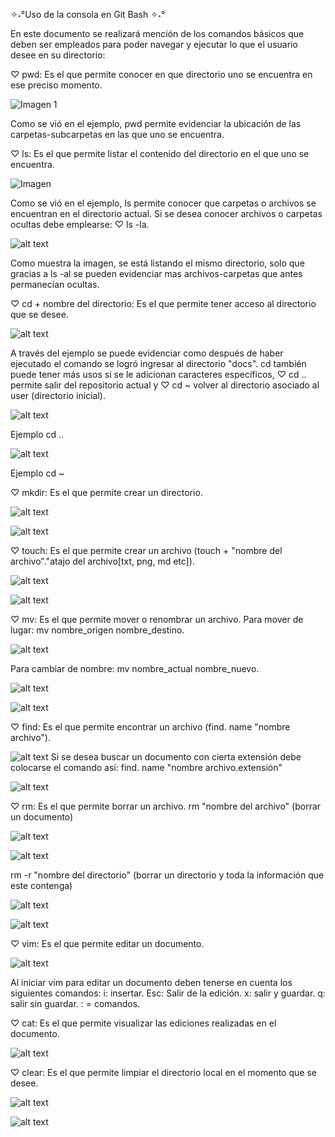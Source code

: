 ✧˖°Uso de la consola en Git Bash ✧˖°

En este documento se realizará mención de los comandos básicos que deben ser empleados para poder navegar y ejecutar lo que el usuario desee en su directorio:

♡ pwd: Es el que permite conocer en que directorio uno se encuentra en ese preciso momento.

![Imagen 1](../images/image-1.png)

Como se vió en el ejemplo, pwd permite evidenciar la ubicación de las carpetas-subcarpetas en las que uno se encuentra.

♡ ls: Es el que permite listar el contenido del directorio en el que uno se encuentra.

![Imagen](../images/image.png)

Como se vió en el ejemplo, ls permite conocer que carpetas o archivos se encuentran en el directorio actual.
Si se desea conocer archivos o carpetas ocultas debe emplearse: ♡ ls -la.

![alt text](../images/image-2.png)

Como muestra la imagen, se está listando el mismo directorio, solo que gracias a ls -al se pueden evidenciar mas archivos-carpetas que antes permanecían ocultas.

♡ cd + nombre del directorio: Es el que permite tener acceso al directorio que se desee.

![alt text](../images/image-3.png)

A través del ejemplo se puede evidenciar como después de haber ejecutado el comando se logró ingresar al directorio "docs".
cd también puede tener más usos si se le adicionan caracteres específicos, ♡ cd .. permite salir del repositorio actual y ♡ cd ~  volver al directorio asociado al user (directorio inicial).

![alt text](../images/image-4.png)

Ejemplo cd ..

![alt text](../images/image-5.png)

Ejemplo cd ~ 

♡ mkdir: Es el que permite crear un directorio.

![alt text](../images/image-6.png)

![alt text](../images/image-7.png)

♡ touch: Es el que permite crear un archivo (touch + "nombre del archivo"."atajo del archivo[txt, png, md etc]).

![alt text](../images/image-8.png)

![alt text](../images/image-9.png)

♡ mv: Es el que permite mover o renombrar un archivo.
Para mover de lugar: mv nombre_origen nombre_destino.

![alt text](../images/image-12.png)

Para cambiar de nombre: mv nombre_actual nombre_nuevo.

![alt text](../images/image-10.png)

![alt text](../images/image-11.png)

♡ find: Es el que permite encontrar un archivo (find. name "nombre archivo").

![alt text](../images/image-13.png)
Si se desea buscar un documento con  cierta extensión debe colocarse el comando así: find. name "nombre archivo.extensión"

![alt text](../images/image-14.png)

♡ rm: Es el que permite borrar un archivo.
rm "nombre del archivo" (borrar un documento)

![alt text](../images/image-15.png)

![alt text](../images/image-17.png)

rm -r "nombre del directorio" (borrar un directorio y toda la información que este contenga)

![alt text](../images/image-18.png)

![alt text](../images/image-19.png)

♡ vim: Es el que permite editar un documento.

![alt text](../images/image-16.png)

Al iniciar vim para editar un documento deben tenerse en cuenta los siguientes comandos:
i: insertar.
Esc: Salir de la edición.
x: salir y guardar.
q: salir sin guardar.
: = comandos.

♡ cat: Es el que permite visualizar las ediciones realizadas en el documento.

![alt text](../images/image-22.png)

♡ clear: Es el que permite limpiar el directorio local en el momento que se desee.

![alt text](../images/image-20.png)

![alt text](../images/image-21.png)

